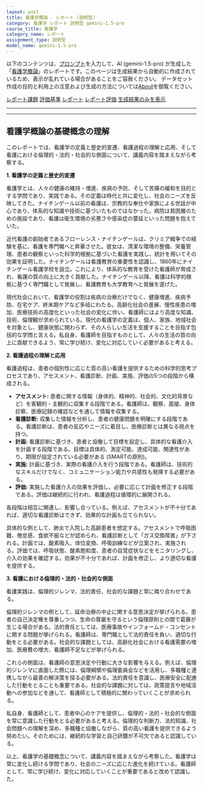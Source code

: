 ```yaml
---
layout: post
title: 看護学概論 - レポート (説明型)
category: 看護学 レポート 説明型 gemini-1.5-pro
course_title: 看護学
category_name: レポート
assignment_type: 説明型
model_name: gemini-1.5-pro
---
```


以下のコンテンツは、[プロンプト](https://github.com/takedatoshiyuki/synthetic_assignments/tree/main/generated/看護学/gemini-1.5-pro/prompt_レポート-説明型.md)を入力して、AI (gemini-1.5-pro) が生成した「[看護学概論](/contents/看護学/)」のレポートです。このページは生成結果から自動的に作成されているため、表示が乱れている場合があることをご容赦ください。
データセット作成の目的と利用上の注意および生成の方法については[About](/About)を御覧ください。

[レポート課題](../レポート課題-説明型)
[評価基準](../評価基準-説明型)
[レポート](../レポート-説明型)
[レポート評価](../レポート評価-説明型)
[生成結果のみを表示](https://github.com/takedatoshiyuki/synthetic_assignments/tree/main/generated/看護学/gemini-1.5-pro/レポート-説明型.md)
  

***
***
  
## 看護学概論の基礎概念の理解

このレポートでは、看護学の定義と歴史的変遷、看護過程の理解と応用、そして看護における倫理的・法的・社会的な側面について、講義内容を踏まえながら考察する。

**1. 看護学の定義と歴史的変遷**

看護学とは、人々の健康の維持・増進、疾病の予防、そして苦痛の緩和を目的とする学問であり、実践である。その定義は時代と共に変化し、社会のニーズを反映してきた。ナイチンゲール以前の看護は、宗教的な奉仕や家族による世話が中心であり、体系的な知識や技術に基づいたものではなかった。病院は貧困層のための施設であり、看護は衛生環境の劣悪さや感染症の蔓延といった問題を抱えていた。

近代看護の創始者であるフローレンス・ナイチンゲールは、クリミア戦争での経験を基に、看護を専門職へと昇華させた。彼女は、清潔な環境の整備、栄養管理、患者の観察といった科学的根拠に基づいた看護を実践し、統計を用いてその効果を証明した。ナイチンゲールは看護教育の重要性を認識し、1860年にナイチンゲール看護学校を設立。これにより、体系的な教育を受けた看護師が育成され、看護の質の向上に大きく貢献した。ナイチンゲール以降、看護は科学的根拠に基づく専門職として発展し、看護教育も大学教育へと発展を遂げた。

現代社会において、看護学の役割は疾病の治療だけでなく、健康増進、疾病予防、在宅ケア、終末期ケアなど多岐にわたる。高齢化社会の進展、慢性疾患の増加、医療技術の高度化といった社会の変化に伴い、看護師にはより高度な知識、技術、倫理観が求められている。現代の看護学の定義は、個人、家族、地域社会を対象とし、健康状態に関わらず、その人らしい生活を支援することを目指す包括的な学問と言える。私自身、看護師を目指すものとして、人々の生活の質の向上に貢献できるよう、常に学び続け、変化に対応していく必要があると考える。

**2. 看護過程の理解と応用**

看護過程は、患者の個別性に応じた質の高い看護を提供するための科学的思考プロセスであり、アセスメント、看護診断、計画、実施、評価の5つの段階から構成される。

* **アセスメント:** 患者に関する情報（身体的、精神的、社会的、文化的背景など）を客観的・主観的に収集する段階である。看護師は、観察、面接、身体診察、医療記録の確認などを通して情報を収集する。
* **看護診断:** 収集した情報を分析し、患者の健康問題を明確にする段階である。看護診断は、患者の反応やニーズに着目し、医療診断とは異なる視点を持つ。
* **計画:** 看護診断に基づき、患者と協働して目標を設定し、具体的な看護介入を計画する段階である。目標は具体的、測定可能、達成可能、関連性があり、期限が設定されている必要がある (SMARTの原則)。
* **実施:** 計画に基づき、実際の看護介入を行う段階である。看護師は、技術的なスキルだけでなく、コミュニケーション能力や共感性も発揮する必要がある。
* **評価:** 実施した看護介入の効果を評価し、必要に応じて計画を修正する段階である。評価は継続的に行われ、看護過程は循環的に展開される。

各段階は相互に関連し、影響し合っている。例えば、アセスメントが不十分であれば、適切な看護診断はできず、効果的な計画も立てられない。

具体的な例として、肺炎で入院した高齢患者を想定する。アセスメントで呼吸困難、倦怠感、食欲不振などが認められ、看護診断として「ガス交換障害」が下される。計画では、酸素吸入、体位変換、呼吸訓練などが立案され、実施される。評価では、呼吸状態、酸素飽和度、患者の自覚症状などをモニタリングし、介入の効果を確認する。効果が不十分であれば、計画を修正し、より適切な看護を提供する。

**3. 看護における倫理的・法的・社会的な側面**

看護実践は、倫理的ジレンマ、法的責任、社会的な課題と常に隣り合わせである。

倫理的ジレンマの例として、延命治療の中止に関する意思決定が挙げられる。患者の自己決定権を尊重しつつ、生命の尊厳を守るという倫理原則との間で葛藤が生じる場合がある。法的責任としては、医療事故やインフォームド・コンセントに関する問題が挙げられる。看護師は、専門職として法的責任を負い、適切な行動をとる必要がある。社会的な課題としては、高齢化社会における看護需要の増加、医療費の増大、看護師不足などが挙げられる。

これらの側面は、看護師の意思決定や行動に大きな影響を与える。例えば、倫理的ジレンマに直面した際には、倫理綱領や倫理委員会などを活用し、多職種と連携しながら最善の解決策を探る必要がある。法的責任を意識し、医療安全に配慮した行動をとることも重要である。社会的な課題に対しては、政策提言や地域活動への参加などを通して、看護師として積極的に関わっていくことが求められる。

私自身、看護師として、患者中心のケアを提供し、倫理的・法的・社会的な側面を常に意識した行動をとる必要があると考える。倫理的な判断力、法的知識、社会問題への理解を深め、多職種と協働しながら、質の高い看護を提供できるよう努めたい。そのためには、継続的な学習と自己研鑽が不可欠であると認識している。


以上、看護学の基礎概念について、講義内容を踏まえながら考察した。看護学は常に変化し続ける学問であり、社会のニーズに応じた進化を続けている。看護師として、常に学び続け、変化に対応していくことが重要であると改めて認識した。
